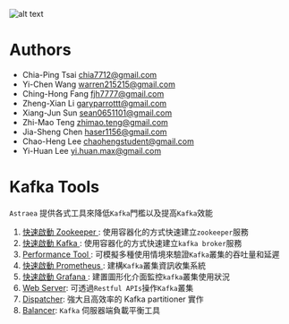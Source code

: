 ![alt text](./logo/opening.gif)

# Authors
- Chia-Ping Tsai <chia7712@gmail.com>
- Yi-Chen   Wang <warren215215@gmail.com>
- Ching-Hong Fang <fjh7777@gmail.com>
- Zheng-Xian Li <garyparrottt@gmail.com>
- Xiang-Jun Sun <sean0651101@gmail.com>
- Zhi-Mao Teng <zhimao.teng@gmail.com>
- Jia-Sheng Chen <haser1156@gmail.com>
- Chao-Heng Lee <chaohengstudent@gmail.com>
- Yi-Huan Lee <yi.huan.max@gmail.com>

# Kafka Tools

`Astraea` 提供各式工具來降低`Kafka`門檻以及提高`Kafka`效能

1. [快速啟動 Zookeeper ](./docs/run_zookeeper.md): 使用容器化的方式快速建立`zookeeper`服務
2. [快速啟動 Kafka ](./docs/run_kafka_broker.md): 使用容器化的方式快速建立`kafka broker`服務
3. [Performance Tool ](./docs/performance_benchmark.md): 可模擬多種使用情境來驗證`Kafka`叢集的吞吐量和延遲
4. [快速啟動 Prometheus ](./docs/run_prometheus.md):  建構`Kafka`叢集資訊收集系統
5. [快速啟動 Grafana ](./docs/run_grafana.md): 建置圖形化介面監控`kafka`叢集使用狀況
6. [Web Server](./docs/web_server/README.md): 可透過`Restful APIs`操作`Kafka`叢集 
7. [Dispatcher](docs/dispatcher/README.md): 強大且高效率的 Kafka partitioner 實作
8. [Balancer](docs/balancer/README.md): `Kafka` 伺服器端負載平衡工具

